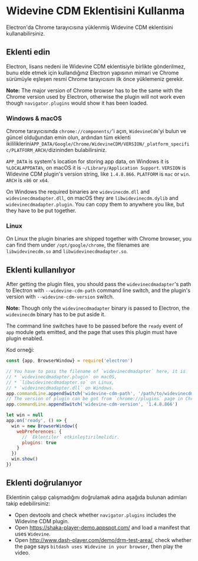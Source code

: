 # Widevine CDM Eklentisini Kullanma

Electron'da Chrome tarayıcısına yüklenmiş Widevine CDM eklentisini kullanabilirsiniz.

## Eklenti edin

Electron, lisans nedeni ile Widevine CDM eklentisiyle birlikte gönderilmez, bunu elde etmek için kullandığınız Electron yapısının mimari ve Chrome sürümüyle eşleşen resmi Chrome tarayıcısını ilk önce yüklemeniz gerekir.

**Note:** The major version of Chrome browser has to be the same with the Chrome version used by Electron, otherwise the plugin will not work even though `navigator.plugins` would show it has been loaded.

### Windows & macOS

Chrome tarayıcısında `chrome://components/`'i açın, `WidevineCdm`'yi bulun ve güncel olduğundan emin olun, ardından tüm eklenti ikililiklerini`APP_DATA/Google/Chrome/WidevineCDM/VERSION/_platform_specific/PLATFORM_ARCH/`dizininden bulabilirsiniz.

`APP_DATA` is system's location for storing app data, on Windows it is `%LOCALAPPDATA%`, on macOS it is `~/Library/Application Support`. `VERSION` is Widevine CDM plugin's version string, like `1.4.8.866`. `PLATFORM` is `mac` or `win`. `ARCH` is `x86` or `x64`.

On Windows the required binaries are `widevinecdm.dll` and `widevinecdmadapter.dll`, on macOS they are `libwidevinecdm.dylib` and `widevinecdmadapter.plugin`. You can copy them to anywhere you like, but they have to be put together.

### Linux

On Linux the plugin binaries are shipped together with Chrome browser, you can find them under `/opt/google/chrome`, the filenames are `libwidevinecdm.so` and `libwidevinecdmadapter.so`.

## Eklenti kullanılıyor

After getting the plugin files, you should pass the `widevinecdmadapter`'s path to Electron with `--widevine-cdm-path` command line switch, and the plugin's version with `--widevine-cdm-version` switch.

**Note:** Though only the `widevinecdmadapter` binary is passed to Electron, the `widevinecdm` binary has to be put aside it.

The command line switches have to be passed before the `ready` event of `app` module gets emitted, and the page that uses this plugin must have plugin enabled.

Kod orneği:

```javascript
const {app, BrowserWindow} = require('electron')

// You have to pass the filename of `widevinecdmadapter` here, it is
// * `widevinecdmadapter.plugin` on macOS,
// * `libwidevinecdmadapter.so` on Linux,
// * `widevinecdmadapter.dll` on Windows.
app.commandLine.appendSwitch('widevine-cdm-path', '/path/to/widevinecdmadapter.plugin')
// The version of plugin can be got from `chrome://plugins` page in Chrome.
app.commandLine.appendSwitch('widevine-cdm-version', '1.4.8.866')

let win = null
app.on('ready', () => {
  win = new BrowserWindow({
    webPreferences: {
      // `Eklentiler` etkinleştirilmelidir.
      plugins: true
    }
  })
  win.show()
})
```

## Eklenti doğrulanıyor

Eklentinin çalışıp çalışmadığını doğrulamak adına aşağıda bulunan adımları takip edebilirsiniz:

* Open devtools and check whether `navigator.plugins` includes the Widevine CDM plugin.
* Open https://shaka-player-demo.appspot.com/ and load a manifest that uses `Widevine`.
* Open http://www.dash-player.com/demo/drm-test-area/, check whether the page says `bitdash uses Widevine in your browser`, then play the video.